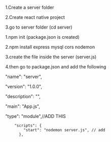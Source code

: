 1.Create a server folder

2.Create react native project

3.go to server folder (cd server)

1.npm init (package.json is created)

2.npm install express mysql cors nodemon

3.create the file inside the server (server.js)

4.then go to package.json and add the following

  "name": "server",
  
  "version": "1.0.0",
  
  "description": "",
  
  "main": "App.js",
  
  "type": "module",//ADD THIS
  
        "scripts": {
            "start": "nodemon server.js", // add
          },
          

